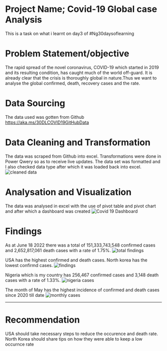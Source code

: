 # Project Name; Covid-19 Global case Analysis
This is a task on what i learnt on day3 of #Ng30daysoflearning

# Problem Statement/objective
The rapid spread of the novel coronavirus, COVID-19 which started in 2019 and its resulting condition, has caught much of the world off-guard. It is already clear that the crisis is thoroughly global in nature.Thus we want to analyse the global confirmed, death, recovery cases and the rate.

# Data Sourcing
The data used was gotten from Github https://aka.ms/30DLCOVID19GitHubData

# Data Cleaning and Transformation
The data was scraped from Github into excel. Transformations were done in Power Qwery so as to receive live updates. The data set was formatted and I also checked data type after which it was loaded back into excel.
![cleaned data](https://user-images.githubusercontent.com/105246702/174485276-6a81eb2f-71df-49da-920b-29fcb5aff483.png)

# Analysation and Visualization
The data was analysed in excel with the use of pivot table and pivot chart and after which a dashboard was created
![Covid 19 Dashboard](https://user-images.githubusercontent.com/105246702/174485288-925aa788-a906-4990-ab8f-455069c7f4de.png)

# Findings
As at June 18 2022 there was a total of  151,333,743,548 confirmed cases and  2,652,817,061 death cases with a rate of 1.75%.
![total findings](https://user-images.githubusercontent.com/105246702/174485308-e1b54aee-15d7-484d-bd8a-2ebc489a868f.png)

USA has the highest confirmed and death cases. North korea has the lowest confirmd cases.
![findings](https://user-images.githubusercontent.com/105246702/174485324-40b379c6-1fdb-4193-9a62-019d646a2228.png)

Nigeria which is my country has  256,467 confirmed cases and  3,148 death cases with a rate of 1.33%.
![nigeria cases](https://user-images.githubusercontent.com/105246702/174485428-94ca684a-aced-4e6a-950e-67a6b7a2716d.png)

The month of May has the highest incidence of confirmed and death cases since 2020 till date
![monthly cases](https://user-images.githubusercontent.com/105246702/174485480-f38fb8e3-67f0-4ac6-a7fc-1d877a4bd487.png)

--------
# Recommendation
USA should take necessary steps to reduce the occurence and death rate.
North Korea should share tips on how they were able to keep a low occurnce rate

